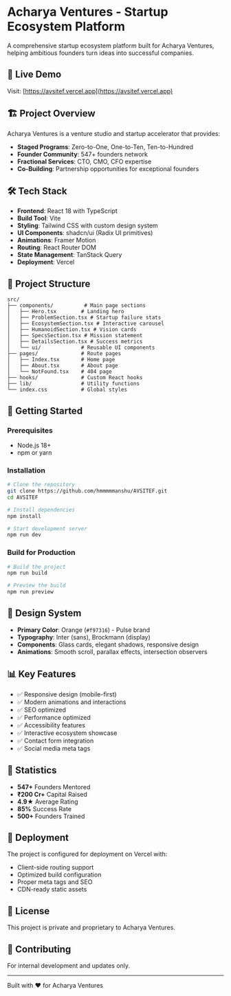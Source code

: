 # Acharya Ventures - Startup Ecosystem Platform

A comprehensive startup ecosystem platform built for Acharya Ventures, helping ambitious founders turn ideas into successful companies.

## 🚀 Live Demo

Visit: [https://avsitef.vercel.app](https://avsitef.vercel.app)

## 🏗️ Project Overview

Acharya Ventures is a venture studio and startup accelerator that provides:

- **Staged Programs**: Zero-to-One, One-to-Ten, Ten-to-Hundred
- **Founder Community**: 547+ founders network
- **Fractional Services**: CTO, CMO, CFO expertise
- **Co-Building**: Partnership opportunities for exceptional founders

## 🛠️ Tech Stack

- **Frontend**: React 18 with TypeScript
- **Build Tool**: Vite
- **Styling**: Tailwind CSS with custom design system
- **UI Components**: shadcn/ui (Radix UI primitives)
- **Animations**: Framer Motion
- **Routing**: React Router DOM
- **State Management**: TanStack Query
- **Deployment**: Vercel

## 📁 Project Structure

```
src/
├── components/          # Main page sections
│   ├── Hero.tsx        # Landing hero
│   ├── ProblemSection.tsx # Startup failure stats
│   ├── EcosystemSection.tsx # Interactive carousel
│   ├── HumanoidSection.tsx # Vision cards
│   ├── SpecsSection.tsx # Mission statement
│   ├── DetailsSection.tsx # Success metrics
│   └── ui/             # Reusable UI components
├── pages/              # Route pages
│   ├── Index.tsx       # Home page
│   ├── About.tsx       # About page
│   └── NotFound.tsx    # 404 page
├── hooks/              # Custom React hooks
├── lib/                # Utility functions
└── index.css           # Global styles
```

## 🚀 Getting Started

### Prerequisites

- Node.js 18+ 
- npm or yarn

### Installation

```bash
# Clone the repository
git clone https://github.com/hmmmmmanshu/AVSITEF.git
cd AVSITEF

# Install dependencies
npm install

# Start development server
npm run dev
```

### Build for Production

```bash
# Build the project
npm run build

# Preview the build
npm run preview
```

## 🎨 Design System

- **Primary Color**: Orange (`#f97316`) - Pulse brand
- **Typography**: Inter (sans), Brockmann (display)
- **Components**: Glass cards, elegant shadows, responsive design
- **Animations**: Smooth scroll, parallax effects, intersection observers

## 📊 Key Features

- ✅ Responsive design (mobile-first)
- ✅ Modern animations and interactions
- ✅ SEO optimized
- ✅ Performance optimized
- ✅ Accessibility features
- ✅ Interactive ecosystem showcase
- ✅ Contact form integration
- ✅ Social media meta tags

## 🌟 Statistics

- **547+** Founders Mentored
- **₹200 Cr+** Capital Raised
- **4.9★** Average Rating
- **85%** Success Rate
- **500+** Founders Trained

## 🔧 Deployment

The project is configured for deployment on Vercel with:

- Client-side routing support
- Optimized build configuration
- Proper meta tags and SEO
- CDN-ready static assets

## 📝 License

This project is private and proprietary to Acharya Ventures.

## 🤝 Contributing

For internal development and updates only.

---

Built with ❤️ for Acharya Ventures
